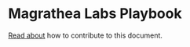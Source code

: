 # Magrathea Labs Playbook

[Read about](https://github.com/magrathealabs/playbook/blob/docs/contributing.md) how to contribute to this document.
